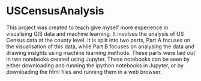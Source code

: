 # USCensusAnalysis

This project was created to teach give myself more experience in visualising GIS data and machine learning.
It involves the analysis of US Census data at the county level.
It is split into two parts, Part A focuses on the visualisation of this data, while Part B focuses on analysing the data and drawing insights using machine learning methods.
These parts were laid out in two notebooks created using Jupyter.
These notebooks can be seen by either downloading and running the ipython notebooks in Jupyter, or by downloading the html files and running them in a web browser.
